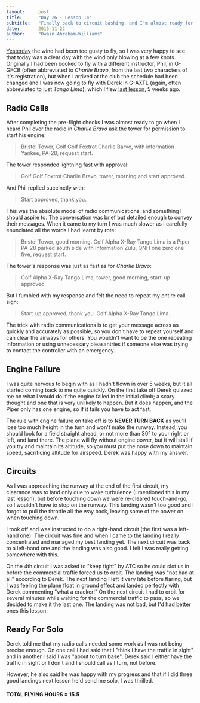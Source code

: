 ```yaml
---
layout:     post
title:      "Day 26 - Lesson 14"
subtitle:   "Finally back to circuit bashing, and I'm almost ready for my first solo"
date:       2015-11-22
author:     "Owain Abraham-Williams"
---
```


[Yesterday](/2015/11/21/day-25-cancelled-another-gusty-day/) the wind had been too gusty
to fly, so I was very happy to see that today was a clear day with the wind only blowing
at a few knots. Originally I had been booked to fly with a different instructor, Phil, in
G-GFCB (often abbreviated to *Charlie Bravo*, from the last two characters of it's
registration), but when I arrived at the club the schedule had been changed and I was now
going to fly with Derek in G-AXTL (again, often abbreviated to just *Tango Lima*), which I
flew [last lesson](/2015/10/17/day-19-lesson-13-crosswind-circuits/), 5 weeks ago.

## Radio Calls

After completing the pre-flight checks I was almost ready to go when I heard Phil over the
radio in *Charlie Bravo* ask the tower for permission to start his engine:

> Bristol Tower, Golf Golf Foxtrot Charlie Barvo, with information Yankee, PA-28, request
> start.

The tower responded lightning fast with approval:

> Golf Golf Foxtrot Charlie Bravo, tower, morning and start approved.

And Phil replied succinctly with:

> Start approved, thank you.

This was the absolute model of radio communications, and something I should aspire to. The
conversation was brief but detailed enough to convey their messages. When it came to my
turn I was much slower as I carefully enunciated all the words I had learnt by rote:

> Bristol Tower, good morning. Golf Alpha X-Ray Tango Lima is a Piper PA-28 parked south
> side with information Zulu, QNH one zero one five, request start.

The tower's response was just as fast as for *Charlie Bravo*:

> Golf Alpha X-Ray Tango Lima, tower, good morning, start-up approved

But I fumbled with my response and felt the need to repeat my entire call-sign:

> Start-up approved, thank you. Golf Alpha X-Ray Tango Lima.

The trick with radio communications is to get your message across as quickly and
accurately as possible, so you don't have to repeat yourself and can clear the airways for
others. You wouldn't want to be the one repeating information or using unnecessary
pleasantries if someone else was trying to contact the controller with an emergency.

## Engine Failure

I was quite nervous to begin with as I hadn't flown in over 5 weeks, but it all started
coming back to me quite quickly. On the first take off Derek quizzed me on what I would do
if the engine failed in the initial climb; a scary thought and one that is very unlikely
to happen. But it does happen, and the Piper only has one engine, so if it fails you have
to act fast.

The rule with engine failure on take off is to **NEVER TURN BACK** as you'll lose too much
height in the turn and won't make the runway. Instead, you should look for a field
straight ahead, or not more than 30&deg; to your right or left, and land there. The plane
will fly without engine power, but it will stall if you try and maintain its altitude, so
you must put the nose down to maintain speed, sacrificing altitude for airspeed. Derek was
happy with my answer.

## Circuits

As I was approaching the runway at the end of the first circuit, my clearance was to land
only due to wake turbulence (I mentioned this in my [last lesson](/2015/10/17/day-19-lesson-13-crosswind-circuits/)),
but before touching down we were re-cleared touch-and-go, so I wouldn't have to stop on
the runway. This landing wasn't too good and I forgot to pull the throttle all the way
back, leaving some of the power on when touching down.

I took off and was instructed to do a right-hand circuit (the first was a left-hand one).
The circuit was fine and when I came to the landing I really concentrated and managed my
best landing yet. The next circuit was back to a left-hand one and the landing was also
good. I felt I was really getting somewhere with this.

On the 4th circuit I was asked to "keep tight" by ATC so he could slot us in before the
commercial traffic forced us to orbit. The landing was "not bad at all" according to
Derek. The next landing I left it very late before flaring, but I was feeling the plane
float in ground effect and landed perfectly with Derek commenting "what a cracker!" On the
next circuit I had to orbit for several minutes while waiting for the commercial traffic
to pass, so we decided to make it the last one. The landing was not bad, but I'd had
better ones this lesson.

## Ready For Solo

Derek told me that my radio calls needed some work as I was not being precise enough. On
one call I had said that I "think I have the traffic in sight" and in another I said I was
"about to turn base". Derek said I either have the traffic in sight or I don't and I
should call as I turn, not before.

However, he also said he was happy with my progress and that if I did three good landings
next lesson he'd send me solo, I was thrilled.

#### TOTAL FLYING HOURS = 15.5
